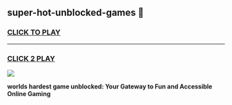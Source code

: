 
## super-hot-unblocked-games 👋
<h3>
<a href="https://premium.freeplayer.one?title=super-hot-unblocked-games&ref=14F">CLICK TO PLAY</a></h3>
<hr>

<h3>
<a href="https://premium.freeplayer.one?title=super-hot-unblocked-games&ref=14F">CLICK 2 PLAY</a>
  
</h3>

<a href="https://premium.freeplayer.one?title=super-hot-unblocked-games&ref=12F/"><img src="https://clearcache.store/games.png"></a>


**worlds hardest game unblocked: Your Gateway to Fun and Accessible Online Gaming**
